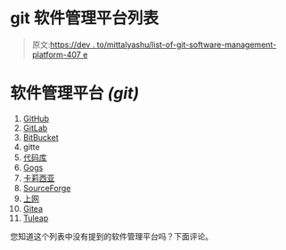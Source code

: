 # git 软件管理平台列表

> 原文:[https://dev . to/mittalyashu/list-of-git-software-management-platform-407 e](https://dev.to/mittalyashu/list-of-git-software-management-platform-407e)

# [](#software-management-platform-git)软件管理平台 *(git)*

1.  [GitHub](https://github.com/)
2.  [GitLab](https://gitlab.com/)
3.  [BitBucket](https://bitbucket.org/)
4.  gitte
5.  [代码库](https://www.codebasehq.com/)
6.  [Gogs](https://gogs.io/)
7.  [卡莉西亚](https://kallithea-scm.org/)
8.  [SourceForge](https://sourceforge.net/)
9.  [上网](https://git-scm.com/book/en/v2/Git-on-the-Server-GitWeb)
10.  [Gitea](https://gitea.io/en-us/)
11.  [Tuleap](https://www.tuleap.org/)

您知道这个列表中没有提到的软件管理平台吗？下面评论。